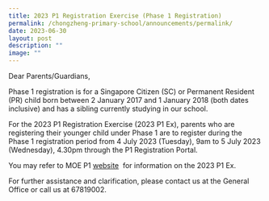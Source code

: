 ```yaml
---
title: 2023 P1 Registration Exercise (Phase 1 Registration)
permalink: /chongzheng-primary-school/announcements/permalink/
date: 2023-06-30
layout: post
description: ""
image: ""
---
```

<p>Dear Parents/Guardians,</p>
<p>Phase 1 registration is for a Singapore Citizen (SC) or Permanent Resident (PR) child born between 2 January 2017 and 1 January 2018 (both dates inclusive) and has a sibling currently studying in our school.</p>
<p>For the 2023 P1 Registration Exercise (2023 P1 Ex), parents who are registering their younger child under Phase 1 are to register during the Phase 1 registration period from 4 July 2023 (Tuesday), 9am to 5 July 2023 (Wednesday), 4.30pm through the P1 Registration Portal.</p>
<p>You may refer to MOE P1 <a href="https://www.moe.gov.sg/primary/p1-registration">website</a>&nbsp;  for information on the 2023 P1 Ex.</p>
<p>For further assistance and clarification, please contact us at the General Office or call us at 67819002.</p>